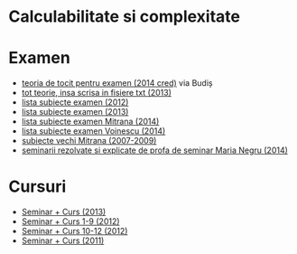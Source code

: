 # Calculabilitate si complexitate

# Examen

- [teoria de tocit pentru examen (2014 cred)](https://www.dropbox.com/s/9ve437rxiiryk7v/CC.pdf?dl=0) via Budiș
- [tot teorie, insa scrisa in fisiere txt (2013)](https://www.dropbox.com/sh/sp282a3cvyy65lb/AADRBPoUrqNdR9Q_C5V6E1AWa?dl=0)
- [lista subiecte examen (2012)](https://www.dropbox.com/s/9sh5daew5bxn63e/Calculabilitate%20si%20Complexitate%20-%20Lista%20Subiecte%20ianuarie%202012.pdf?dl=0)
- [lista subiecte examen (2013)](https://www.dropbox.com/s/ainarm3xablhi9l/CC%20subiecte%20teorie.txt?dl=0)
- [lista subiecte examen Mitrana (2014)](https://www.dropbox.com/s/vn91d9yp2m7qhsi/lista_subiecte_2014.txt?dl=0)
- [lista subiecte examen Voinescu (2014)](https://plus.google.com/photos/110111587079191484355/albums/6106395225339359665?authkey=CJbTiICI-qL5KA)
- [subiecte vechi Mitrana (2007-2009)](http://fmi.is-a-geek.net/index.php/Calculabilitate_si_complexitate_(Victor_Mitrana))
- [seminarii rezolvate si explicate de profa de seminar Maria Negru (2014)](https://www.dropbox.com/s/kqks970v7clpo0s/C%26C%20-%20explicatii%20exercitii%20%28seminarele%201-5%29.pdf?dl=0)

# Cursuri
- [Seminar + Curs (2013)](https://www.dropbox.com/s/bub3dlcf8kz5xkv/cc.zip?dl=0)
- [Seminar + Curs 1-9 (2012)](https://www.dropbox.com/s/dgfj256eyqw8zw7/CC%20-%20curs%26sem%201-9.pdf?dl=0)
- [Seminar + Curs 10-12 (2012)](https://www.dropbox.com/s/i0ujud7kz4dj8f3/CC%20-%20Curs%2010-12.pdf?dl=0)
- [Seminar + Curs (2011)](https://github.com/aliasbind/Sesiune/tree/master/an2/sem1/CC)
